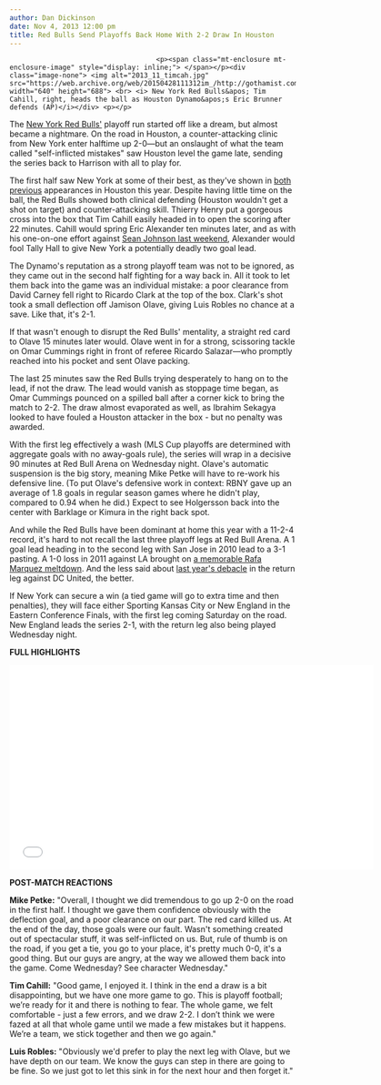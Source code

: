 ```yaml
---
author: Dan Dickinson
date: Nov 4, 2013 12:00 pm
title: Red Bulls Send Playoffs Back Home With 2-2 Draw In Houston
---
```


	
										<p><span class="mt-enclosure mt-enclosure-image" style="display: inline;"> </span></p><div class="image-none"> <img alt="2013_11_timcah.jpg" src="https://web.archive.org/web/20150428111312im_/http://gothamist.com/attachments/jen/2013_11_timcah.jpg" width="640" height="688"> <br> <i> New York Red Bulls&apos; Tim Cahill, right, heads the ball as Houston Dynamo&apos;s Eric Brunner defends (AP)</i></div> <p></p>

<p>The <a href="https://web.archive.org/web/20150428111312/http://gothamist.com/tags/redbulls">New York Red Bulls&apos;</a> playoff run started off like a dream, but almost became a nightmare.  On the road in Houston, a counter-attacking clinic from New York enter halftime up 2-0&#x2014;but an onslaught of what the team called &quot;self-inflicted mistakes&quot; saw Houston level the game late, sending the series back to Harrison with all to play for.</p>

<p>The first half saw New York at some of their best, as they&apos;ve shown in <a href="https://web.archive.org/web/20150428111312/http://gothamist.com/2013/09/09/red_bulls_dance_houston.php">both</a> <a href="https://web.archive.org/web/20150428111312/http://gothamist.com/2013/10/21/with_record-breaking_goal_red_bulls.php">previous</a> appearances in Houston this year.  Despite having little time on the ball, the Red Bulls showed both clinical defending (Houston wouldn&apos;t get a shot on target) and counter-attacking skill.  Thierry Henry put a gorgeous cross into the box that Tim Cahill easily headed in to open the scoring after 22 minutes.  Cahill would spring Eric Alexander ten minutes later, and as with his one-on-one effort against <a href="https://web.archive.org/web/20150428111312/http://gothamist.com/2013/10/28/18_years_1_cup_red_bulls_win_the_20.php">Sean Johnson last weekend</a>, Alexander would fool Tally Hall to give New York a potentially deadly two goal lead.</p>

<p>The Dynamo&apos;s reputation as a strong playoff team was not to be ignored, as they came out in the second half fighting for a way back in.  All it took to let them back into the game was an individual mistake: a poor clearance from David Carney fell right to Ricardo Clark at the top of the box. Clark&apos;s shot took a small deflection off Jamison Olave, giving Luis Robles no chance at a save.  Like that, it&apos;s 2-1.</p>

<p>If that wasn&apos;t enough to disrupt the Red Bulls&apos; mentality, a straight red card to Olave 15 minutes later would.  Olave went in for a strong, scissoring tackle on Omar Cummings right in front of referee Ricardo Salazar&#x2014;who promptly reached into his pocket and sent Olave packing.</p>

<p>The last 25 minutes saw the Red Bulls trying desperately to hang on to the lead, if not the draw.  The lead would vanish as stoppage time began, as Omar Cummings pounced on a spilled ball after a corner kick to bring the match to 2-2.  The draw almost evaporated as well, as Ibrahim Sekagya looked to have fouled a Houston attacker in the box - but no penalty was awarded.</p>

<p>With the first leg effectively a wash (MLS Cup playoffs are determined with aggregate goals with no away-goals rule), the series will wrap in a decisive 90 minutes at Red Bull Arena on Wednesday night.  Olave&apos;s automatic suspension is the big story, meaning Mike Petke will have to re-work his defensive line.  (To put Olave&apos;s defensive work in context: RBNY gave up an average of 1.8 goals in regular season games where he didn&apos;t play, compared to 0.94 when he did.) Expect to see Holgersson back into the center with Barklage or Kimura in the right back spot.</p>

<p>And while the Red Bulls have been dominant at home this year with a 11-2-4 record, it&apos;s hard to not recall the last three playoff legs at Red Bull Arena.  A 1 goal lead heading in to the second leg with San Jose in 2010 lead to a 3-1 pasting.  A 1-0 loss in 2011 against LA brought on <a href="https://web.archive.org/web/20150428111312/http://gothamist.com/2011/10/31/red_bulls_lose_0-1_to_la_in_first_s.php">a memorable Rafa Marquez meltdown</a>.  And the less said about <a href="https://web.archive.org/web/20150428111312/http://gothamist.com/2012/11/09/17_years_no_cups_dc_united_steals_i.php">last year&apos;s debacle</a> in the return leg against DC United, the better.</p>

<p>If New York can secure a win (a tied game will go to extra time and then penalties), they will face either Sporting Kansas City or New England in the Eastern Conference Finals, with the first leg coming Saturday on the road.  New England leads the series 2-1, with the return leg also being played Wednesday night.</p>

<p><strong>FULL HIGHLIGHTS</strong></p>

<p><iframe width="640" height="360" src="//web.archive.org/web/20150428111312if_/http://www.youtube.com/embed/6Ccub-w4yAg?list=UUSZbXT5TLLW_i-5W8FZpFsg" frameborder="0" allowfullscreen></iframe></p>

<p><strong>POST-MATCH REACTIONS</strong></p>

<p><strong>Mike Petke:</strong> &quot;Overall, I thought we did tremendous to go up 2-0 on the road in the first half.  I thought we gave them confidence obviously with the deflection goal, and a poor clearance on our part. The red card killed us. At the end of the day, those goals were our fault.  Wasn&apos;t something created out of spectacular stuff, it was self-inflicted on us. But, rule of thumb is on the road, if you get a tie, you go to your place, it&apos;s pretty much 0-0, it&apos;s a good thing.  But our guys are angry, at the way we allowed them back into the game. Come Wednesday? See character Wednesday.&quot;</p>

<p><strong>Tim Cahill:</strong> &quot;Good game, I enjoyed it. I think in the end a draw is a bit disappointing, but we have one more game to go. This is playoff football; we&#x2019;re ready for it and there is nothing to fear. The whole game, we felt comfortable - just a few errors, and we draw 2-2.  I don&#x2019;t think we were fazed at all that whole game until we made a few mistakes but it happens. We&#x2019;re a team, we stick together and then we go again.&quot;</p>

<p><strong>Luis Robles:</strong> &quot;Obviously we&apos;d prefer to play the next leg with Olave, but we have depth on our team.  We know the guys can step in there are going to be fine.  So we just got to let this sink in for the next hour and then forget it.&quot;</p>					
										
									
				